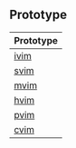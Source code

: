 

## Prototype

| Prototype |
| --- |
| [ivim](ivim) |
| [svim](svim) |
| [mvim](mvim) |
| [hvim](hvim) |
| [pvim](pvim) |
| [cvim](cvim) |
